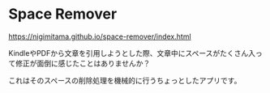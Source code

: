 # Space Remover

https://nigimitama.github.io/space-remover/index.html

KindleやPDFから文章を引用しようとした際、文章中にスペースがたくさん入って修正が面倒に感じたことはありませんか？

これはそのスペースの削除処理を機械的に行うちょっとしたアプリです。
